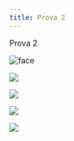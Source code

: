```yaml
---
title: Prova 2
---
```

Prova 2

![face](/images/uploads/500px-happy_smiley_face.png "face")

![](/images/uploads/tshirt-copy-1-.png)

![](/images/uploads/tshirt-copy-1-.png)

![](/images/uploads/20250904_1815_connessione-tra-città_remix_01k4ar1r8tftcahkdmsbdkmbmv.png)



![](/images/uploads/whatsapp-image-2025-07-29-at-15.14.09.jpeg)
